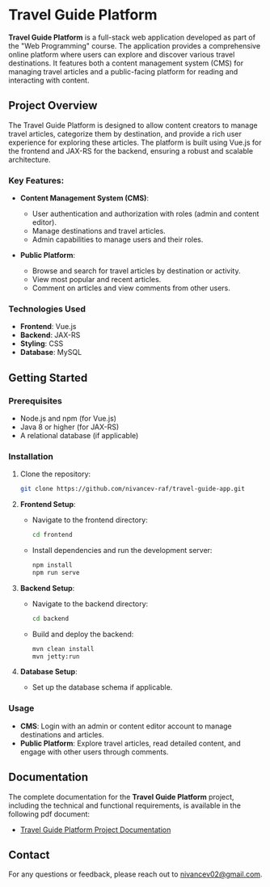 
# Travel Guide Platform

**Travel Guide Platform** is a full-stack web application developed as part of the "Web Programming" course. The application provides a comprehensive online platform where users can explore and discover various travel destinations. It features both a content management system (CMS) for managing travel articles and a public-facing platform for reading and interacting with content.

## Project Overview

The Travel Guide Platform is designed to allow content creators to manage travel articles, categorize them by destination, and provide a rich user experience for exploring these articles. The platform is built using Vue.js for the frontend and JAX-RS for the backend, ensuring a robust and scalable architecture.

### Key Features:
- **Content Management System (CMS)**: 
  - User authentication and authorization with roles (admin and content editor).
  - Manage destinations and travel articles.
  - Admin capabilities to manage users and their roles.

- **Public Platform**:
  - Browse and search for travel articles by destination or activity.
  - View most popular and recent articles.
  - Comment on articles and view comments from other users.

### Technologies Used

- **Frontend**: Vue.js
- **Backend**: JAX-RS
- **Styling**: CSS
- **Database**: MySQL

## Getting Started

### Prerequisites
- Node.js and npm (for Vue.js)
- Java 8 or higher (for JAX-RS)
- A relational database (if applicable)

### Installation

1. Clone the repository:
   ```bash
   git clone https://github.com/nivancev-raf/travel-guide-app.git
   ```

2. **Frontend Setup**:
   - Navigate to the frontend directory:
     ```bash
     cd frontend
     ```
   - Install dependencies and run the development server:
     ```bash
     npm install
     npm run serve
     ```

3. **Backend Setup**:
   - Navigate to the backend directory:
     ```bash
     cd backend
     ```
   - Build and deploy the backend:
     ```bash
     mvn clean install
     mvn jetty:run
     ```

4. **Database Setup**:
   - Set up the database schema if applicable.

### Usage

- **CMS**: Login with an admin or content editor account to manage destinations and articles.
- **Public Platform**: Explore travel articles, read detailed content, and engage with other users through comments.

## Documentation

The complete documentation for the **Travel Guide Platform** project, including the technical and functional requirements, is available in the following pdf document:
- [Travel Guide Platform Project Documentation](https://github.com/nivancev-raf/travel-guide-app/blob/master/Web%20programiranje%20-%20projekat.pdf)

## Contact
For any questions or feedback, please reach out to nivancev02@gmail.com.

